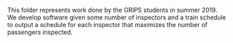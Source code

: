 This folder represents work done by the GRIPS students in summer 2019.
We develop software given some number of inspectors and a train schedule
to output a schedule for each inspector that maximizes the number of passengers
inspected.

<!-- more about our work to follow -->
<!-- Parsing Input Train Data -->
<!-- Parsing Input Inspector Data -->
<!-- Running LP Program on Input files -->
<!-- Visualization of Train Network -->
<!-- Visualization of Network Flow Graph -->

